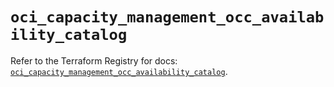 # `oci_capacity_management_occ_availability_catalog`

Refer to the Terraform Registry for docs: [`oci_capacity_management_occ_availability_catalog`](https://registry.terraform.io/providers/oracle/oci/6.18.0/docs/resources/capacity_management_occ_availability_catalog).
